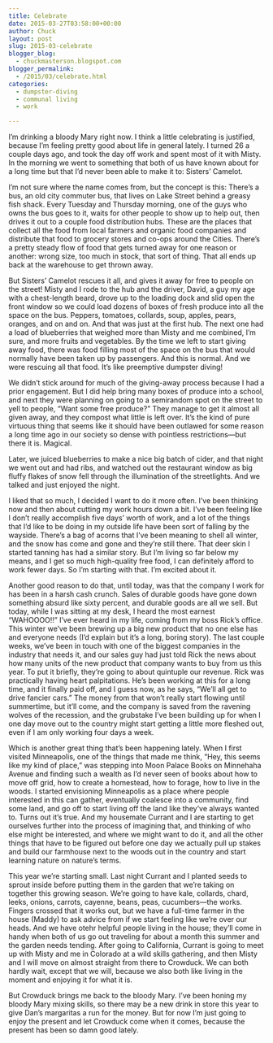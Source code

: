 ```yaml
---
title: Celebrate
date: 2015-03-27T03:58:00+00:00
author: Chuck
layout: post
slug: 2015-03-celebrate
blogger_blog:
  - chuckmasterson.blogspot.com
blogger_permalink:
  - /2015/03/celebrate.html
categories:
  - dumpster-diving
  - communal living
  - work

---
```

I’m drinking a bloody Mary right now. I think a little celebrating is
justified, because I’m feeling pretty good about life in general lately.
I turned 26 a couple days ago, and took the day off work and spent most of it
with Misty. In the morning we went to something that both of us have known
about for a long time but that I’d never been able to make it to:
Sisters’ Camelot.

I’m not sure where the name comes from, but the concept is this:
There’s a bus, an old city commuter bus, that lives on Lake Street behind
a greasy fish shack. Every Tuesday and Thursday morning, one of the guys who
owns the bus goes to it, waits for other people to show up to help out, then
drives it out to a couple food distribution hubs. These are the places that
collect all the food from local farmers and organic food companies and
distribute that food to grocery stores and co-ops around the Cities.
There’s a pretty steady flow of food that gets turned away for one reason
or another: wrong size, too much in stock, that sort of thing. That all ends up
back at the warehouse to get thrown away.

But Sisters’ Camelot rescues it all, and gives it away for free to people
on the street!  Misty and I rode to the hub and the driver, David, a guy my age
with a chest-length beard, drove up to the loading dock and slid open the front
window so we could load dozens of boxes of fresh produce into all the space on
the bus. Peppers, tomatoes, collards, soup, apples, pears, oranges, and on and
on.  And that was just at the first hub. The next one had a load of blueberries
that weighed more than Misty and me combined, I’m sure, and more fruits
and vegetables. By the time we left to start giving away food, there was food
filling most of the space on the bus that would normally have been taken up by
passengers. And this is normal. And we were rescuing all that food. It’s
like preemptive dumpster diving!

We didn’t stick around for much of the giving-away process because I had
a prior engagement. But I did help bring many boxes of produce into a school,
and next they were planning on going to a semirandom spot on the street to yell
to people, “Want some free produce?” They manage to get it almost
all given away, and they compost what little is left over. It’s the kind
of pure virtuous thing that seems like it should have been outlawed for some
reason a long time ago in our society so dense with pointless restrictions—but
there it is. Magical.

Later, we juiced blueberries to make a nice big batch of cider, and that night
we went out and had ribs, and watched out the restaurant window as big fluffy
flakes of snow fell through the illumination of the streetlights.  And we
talked and just enjoyed the night.

I liked that so much, I decided I want to do it more often. I’ve been
thinking now and then about cutting my work hours down a bit. I’ve been
feeling like I don’t really accomplish five days’ worth of work,
and a lot of the things that I’d like to be doing in my outside life have
been sort of falling by the wayside. There’s a bag of acorns that
I’ve been meaning to shell all winter, and the snow has come and gone and
they’re still there. That deer skin I started tanning has had a similar
story. But I’m living so far below my means, and I get so much
high-quality free food, I can definitely afford to work fewer days. So
I’m starting with that. I’m excited about it.

Another good reason to do that, until today, was that the company I work for
has been in a harsh cash crunch. Sales of durable goods have gone down
something absurd like sixty percent, and durable goods are all we sell. But
today, while I was sitting at my desk, I heard the most earnest
“WAHOOOO!!” I’ve ever heard in my life, coming from my boss
Rick’s office. This winter we’ve been brewing up a big new product
that no one else has and everyone needs (I’d explain but it’s a
long, boring story). The last couple weeks, we’ve been in touch with one
of the biggest companies in the industry that needs it, and our sales guy had
just told Rick the news about how many units of the new product that company
wants to buy from us this year. To put it briefly, they’re going to about
quintuple our revenue. Rick was practically having heart palpitations.
He’s been working at this for a long time, and it finally paid off, and I
guess now, as he says, “We’ll all get to drive fancier cars.”
The money from that won’t really start flowing until summertime, but
it’ll come, and the company is saved from the ravening wolves of the
recession, and the grubstake I’ve been building up for when I one day
move out to the country might start getting a little more fleshed out, even if
I am only working four days a week.

Which is another great thing that’s been happening lately. When I first
visited Minneapolis, one of the things that made me think, “Hey, this
seems like my kind of place,” was stepping into Moon Palace Books on
Minnehaha Avenue and finding such a wealth as I’d never seen of books
about how to move off grid, how to create a homestead, how to forage, how to
live in the woods. I started envisioning Minneapolis as a place where people
interested in this can gather, eventually coalesce into a community, find some
land, and go off to start living off the land like they’ve always wanted
to. Turns out it’s true. And my housemate Currant and I are starting to
get ourselves further into the process of imagining that, and thinking of who
else might be interested, and where we might want to do it, and all the other
things that have to be figured out before one day we actually pull up stakes
and build our farmhouse next to the woods out in the country and start learning
nature on nature’s terms.

This year we’re starting small.  Last night Currant and I planted seeds
to sprout inside before putting them in the garden that we’re taking on
together this growing season. We’re going to have kale, collards, chard,
leeks, onions, carrots, cayenne, beans, peas, cucumbers—the works. Fingers
crossed that it works out, but we have a full-time farmer in the house (Maddy)
to ask advice from if we start feeling like we’re over our heads. And we
have otehr helpful people living in the house; they’ll come in handy when
both of us go out traveling for about a month this summer and the garden needs
tending. After going to California, Currant is going to meet up with Misty and
me in Colorado at a wild skills gathering, and then Misty and I will move on
almost straight from there to Crowduck. We can both hardly wait, except that we
will, because we also both like living in the moment and enjoying it for what
it is.

But Crowduck brings me back to the bloody Mary. I’ve been honing my
bloody Mary mixing skills, so there may be a new drink in store this year to
give Dan’s margaritas a run for the money. But for now I’m just
going to enjoy the present and let Crowduck come when it comes, because the
present has been so damn good lately.  
